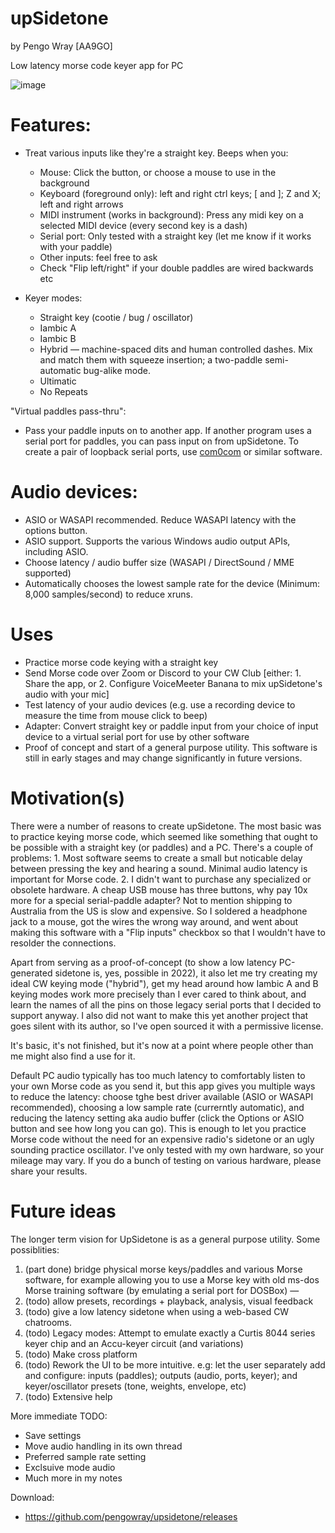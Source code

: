 # upSidetone 

by Pengo Wray [AA9GO]

Low latency morse code keyer app for PC

![image](https://user-images.githubusercontent.com/800133/197386299-15112019-1427-43cb-86a3-157cfb72e086.png)

# Features:

* Treat various inputs like they're a straight key. Beeps when you:

  * Mouse: Click the button, or choose a mouse to use in the background
  * Keyboard (foreground only): left and right ctrl keys; \[ and \]; Z and X; left and right arrows
  * MIDI instrument (works in background): Press any midi key on a selected MIDI device (every second key is a dash)
  * Serial port: Only tested with a straight key (let me know if it works with your paddle)
  * Other inputs: feel free to ask
  * Check "Flip left/right" if your double paddles are wired backwards etc

* Keyer modes:

  * Straight key (cootie / bug / oscillator)
  * Iambic A
  * Iambic B
  * Hybrid — machine-spaced dits and human controlled dashes. Mix and match them with squeeze insertion; a two-paddle semi-automatic bug-alike mode.
  * Ultimatic
  * No Repeats

"Virtual paddles pass-thru":

* Pass your paddle inputs on to another app. If another program uses a serial port for paddles, you can pass input on from upSidetone. To create a pair of loopback serial ports, use [com0com](https://sourceforge.net/projects/com0com/) or similar software.

# Audio devices:

* ASIO or WASAPI recommended. Reduce WASAPI latency with the options button.
* ASIO support. Supports the various Windows audio output APIs, including ASIO.
* Choose latency / audio buffer size (WASAPI / DirectSound / MME supported)
* Automatically chooses the lowest sample rate for the device (Minimum: 8,000 samples/second) to reduce xruns.

# Uses

* Practice morse code keying with a straight key
* Send Morse code over Zoom or Discord to your CW Club [either: 1. Share the app, or 2. Configure VoiceMeeter Banana to mix upSidetone's audio with your mic]
* Test latency of your audio devices (e.g. use a recording device to measure the time from mouse click to beep)
* Adapter: Convert straight key or paddle input from your choice of input device to a virtual serial port for use by other software
* Proof of concept and start of a general purpose utility. This software is still in early stages and may change significantly in future versions.

# Motivation(s)

There were a number of reasons to create upSidetone. The most basic was to practice keying morse code, which seemed like something that ought to be possible with a straight key (or paddles) and a PC. There's a couple of problems: 1. Most software seems to create a small but noticable delay between pressing the key and hearing a sound. Minimal audio latency is important for Morse code. 2. I didn't want to purchase any specialized or obsolete hardware. A cheap USB mouse has three buttons, why pay 10x more for a special serial-paddle adapter? Not to mention shipping to Australia from the US is slow and expensive. So I soldered a headphone jack to a mouse, got the wires the wrong way around, and went about making this software with a "Flip inputs" checkbox so that I wouldn't have to resolder the connections. 

Apart from serving as a proof-of-concept (to show a low latency PC-generated sidetone is, yes, possible in 2022), it also let me try creating my ideal CW keying mode ("hybrid"), get my head around how Iambic A and B keying modes work more precisely than I ever cared to think about, and learn the names of all the pins on those legacy serial ports that I decided to support anyway. I also did not want to make this yet another project that goes silent with its author, so I've open sourced it with a permissive license. 

It's basic, it's not finished, but it's now at a point where people other than me might also find a use for it.

Default PC audio typically has too much latency to comfortably listen to your own Morse code as you send it, but this app gives you multiple ways to reduce the latency: choose tghe best driver available (ASIO or WASAPI recommended), choosing a low sample rate (currerntly automatic), and reducing the latency setting aka audio buffer (click the Options or ASIO button and see how long you can go). This is enough to let you practice Morse code without the need for an expensive radio's sidetone or an ugly sounding practice oscillator. I've only tested with my own hardware, so your mileage may vary. If you do a bunch of testing on various hardware, please share your results.

# Future ideas

The longer term vision for UpSidetone is as a general purpose utility. Some possiblities:

1. (part done) bridge physical morse keys/paddles and various Morse software, for example allowing you to use a Morse key with old ms-dos Morse training software (by emulating a serial port for DOSBox) — 
2. (todo) allow presets, recordings + playback, analysis, visual feedback
3. (todo) give a low latency sidetone when using a web-based CW chatrooms.
4. (todo) Legacy modes: Attempt to emulate exactly a Curtis 8044 series keyer chip and an Accu-keyer circuit (and variations)
5. (todo) Make cross platform
7. (todo) Rework the UI to be more intuitive. e.g: let the user separately add and configure: inputs (paddles); outputs (audio, ports, keyer); and keyer/oscillator presets (tone, weights, envelope, etc)
8. (todo) Extensive help

More immediate TODO:

* Save settings
* Move audio handling in its own thread 
* Preferred sample rate setting
* Exclsuive mode audio
* Much more in my notes

Download:

* https://github.com/pengowray/upsidetone/releases
